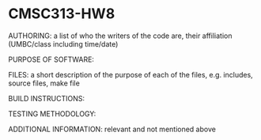 # CMSC313-HW8

AUTHORING: a list of who the writers of the code are, their affiliation (UMBC/class including time/date)

PURPOSE OF SOFTWARE: 

FILES: a short description of the purpose of each of the files, e.g. includes, source files, make file

BUILD INSTRUCTIONS: 

TESTING METHODOLOGY: 

ADDITIONAL INFORMATION: relevant and not mentioned above
